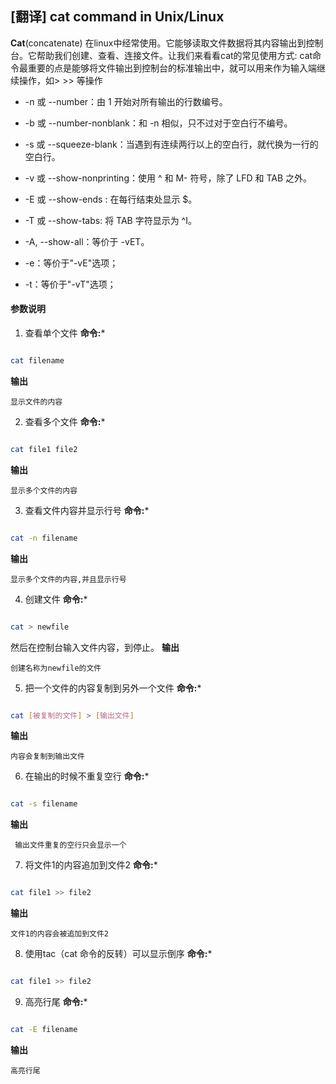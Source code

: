 ## [翻译] cat command in Unix/Linux 

**Cat**(concatenate) 在linux中经常使用。它能够读取文件数据将其内容输出到控制台。它帮助我们创建、查看、连接文件。让我们来看看cat的常见使用方式:
cat命令最重要的点是能够将文件输出到控制台的标准输出中，就可以用来作为输入端继续操作，如> >> 等操作

* -n 或 --number：由 1 开始对所有输出的行数编号。

* -b 或 --number-nonblank：和 -n 相似，只不过对于空白行不编号。

* -s 或 --squeeze-blank：当遇到有连续两行以上的空白行，就代换为一行的空白行。

* -v 或 --show-nonprinting：使用 ^ 和 M- 符号，除了 LFD 和 TAB 之外。

* -E 或 --show-ends : 在每行结束处显示 $。

* -T 或 --show-tabs: 将 TAB 字符显示为 ^I。

* -A, --show-all：等价于 -vET。

* -e：等价于"-vE"选项；

* -t：等价于"-vT"选项；

#### 参数说明

1. 查看单个文件
**命令:***

```bash

cat filename

```
**输出**

```
显示文件的内容

```

2. 查看多个文件
**命令:***

```bash

cat file1 file2

```
**输出**

```
显示多个文件的内容

```

3. 查看文件内容并显示行号
**命令:***

```bash

cat -n filename

```
**输出**

```
显示多个文件的内容,并且显示行号

```

4. 创建文件 
**命令:***

```bash

cat > newfile

```
然后在控制台输入文件内容，到<c-c>停止。
**输出**

```
创建名称为newfile的文件

```

5. 把一个文件的内容复制到另外一个文件
**命令:***

```bash

cat [被复制的文件] > [输出文件]

```
**输出**

```
内容会复制到输出文件
```

6. 在输出的时候不重复空行
**命令:***

```bash

cat -s filename

```
**输出**

```
 输出文件重复的空行只会显示一个
```

7. 将文件1的内容追加到文件2
**命令:***

```bash

cat file1 >> file2

```
**输出**

```
文件1的内容会被追加到文件2

```

8.  使用tac（cat 命令的反转）可以显示倒序
**命令:***

```bash

cat file1 >> file2

```

9. 高亮行尾
**命令:***

```bash

cat -E filename

```
**输出**

```
高亮行尾

```
